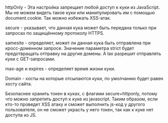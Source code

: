 httpOnly - Эта настройка запрещает любой доступ к куки из JavaScript. Мы не можем видеть такое куки или манипулировать им с помощью document.cookie. Так можно избежать XSS-атак.

secure - указывает, что данная кука может быть передана только при запросах по защищённому протоколу HTTPS.

samesite - определяет, может ли данная кука быть отправлена при кросс-доменном запросе. Значение параметра strict будет предотвращать отправку на другие домены.
А lax разрешит отправлять куки с GET-запросами.

max-age и expires - определяет время жизни куки. 

Domain - хосты на которые отсылаются куки, по умолчанию будет равен хосту сайта.

Безопаснее хранить токен в куках, с флагами secure+httponly, потому что можно запретить доступ к куке из javascript. Таким образом, если кто-то проведет XSS атаку и сможет выполнить js-код у другого пользователя, он не сможет украсть у него токен, так как к куке нет доступа из JS. 